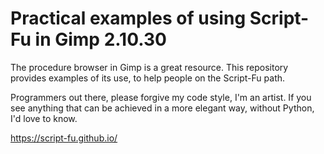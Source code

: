 # Practical examples of using Script-Fu in Gimp 2.10.30

The procedure browser in Gimp is a great resource.
This repository provides examples of its use, to
help people on the Script-Fu path.

Programmers out there, please forgive my code style, I'm an artist. 
If you see anything that can be achieved in a more elegant way,
without Python, I'd love to know. 

https://script-fu.github.io/
